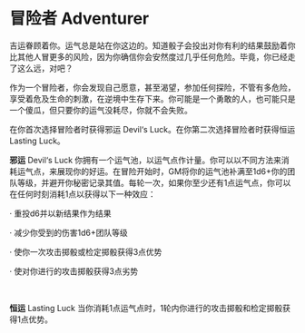 # 冒险者 Adventurer

吉运眷顾着你。运气总是站在你这边的。知道骰子会投出对你有利的结果鼓励着你比其他人冒更多的风险，因为你确信你会安然度过几乎任何危险。毕竟，你已经走了这么远，对吧？

作为一个冒险者，你会发现自己愿意，甚至渴望，参加任何探险，不管有多危险，享受着危及生命的刺激，在逆境中生存下来。你可能是一个勇敢的人，也可能只是一个傻瓜，但只要你的运气没耗尽，你就不会失败。

在你首次选择冒险者时获得邪运 Devil‘s
Luck。在你第二次选择冒险者时获得恒运 Lasting Luck。

**邪运** Devil‘s Luck
你拥有一个运气池，以运气点作计量。你可以以不同方法来消耗运气点，来展现你的好运。在冒险开始时，GM将你的运气池补满至1d6+你的团队等级，并避开你秘密记录其值。每轮一次，如果你至少还有1点运气点，你可以在任何时刻消耗1点以获得以下一种效应：

· 重投d6并以新结果作为结果

· 减少你受到的伤害1d6+团队等级

· 使你一次攻击掷骰或检定掷骰获得3点优势

· 使对你进行的攻击掷骰获得3点劣势

 

**恒运** Lasting Luck
当你消耗1点运气点时，1轮内你进行的攻击掷骰和检定掷骰获得1点优势。
